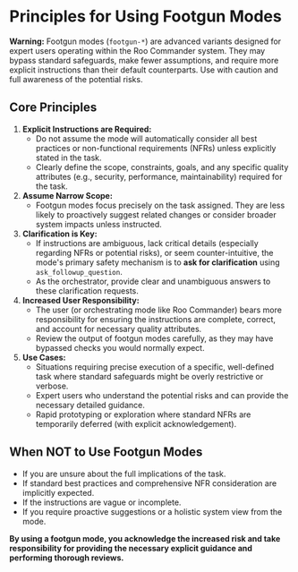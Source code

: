 # Principles for Using Footgun Modes

**Warning:** Footgun modes (`footgun-*`) are advanced variants designed for expert users operating within the Roo Commander system. They may bypass standard safeguards, make fewer assumptions, and require more explicit instructions than their default counterparts. Use with caution and full awareness of the potential risks.

## Core Principles

1.  **Explicit Instructions are Required:**
    *   Do not assume the mode will automatically consider all best practices or non-functional requirements (NFRs) unless explicitly stated in the task.
    *   Clearly define the scope, constraints, goals, and any specific quality attributes (e.g., security, performance, maintainability) required for the task.
2.  **Assume Narrow Scope:**
    *   Footgun modes focus precisely on the task assigned. They are less likely to proactively suggest related changes or consider broader system impacts unless instructed.
3.  **Clarification is Key:**
    *   If instructions are ambiguous, lack critical details (especially regarding NFRs or potential risks), or seem counter-intuitive, the mode's primary safety mechanism is to **ask for clarification** using `ask_followup_question`.
    *   As the orchestrator, provide clear and unambiguous answers to these clarification requests.
4.  **Increased User Responsibility:**
    *   The user (or orchestrating mode like Roo Commander) bears more responsibility for ensuring the instructions are complete, correct, and account for necessary quality attributes.
    *   Review the output of footgun modes carefully, as they may have bypassed checks you would normally expect.
5.  **Use Cases:**
    *   Situations requiring precise execution of a specific, well-defined task where standard safeguards might be overly restrictive or verbose.
    *   Expert users who understand the potential risks and can provide the necessary detailed guidance.
    *   Rapid prototyping or exploration where standard NFRs are temporarily deferred (with explicit acknowledgement).

## When NOT to Use Footgun Modes

*   If you are unsure about the full implications of the task.
*   If standard best practices and comprehensive NFR consideration are implicitly expected.
*   If the instructions are vague or incomplete.
*   If you require proactive suggestions or a holistic system view from the mode.

**By using a footgun mode, you acknowledge the increased risk and take responsibility for providing the necessary explicit guidance and performing thorough reviews.**